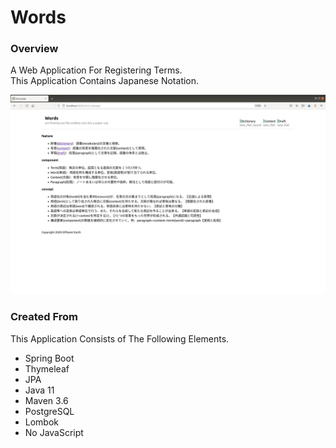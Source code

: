 # Words

### Overview
A Web Application For Registering Terms.  
This Application Contains Japanese Notation.  

![Top Page](/top_page.png) 


### Created From
This Application Consists of The Following Elements.  
* Spring Boot
* Thymeleaf
* JPA
* Java 11
* Maven 3.6
* PostgreSQL
* Lombok
* No JavaScript


